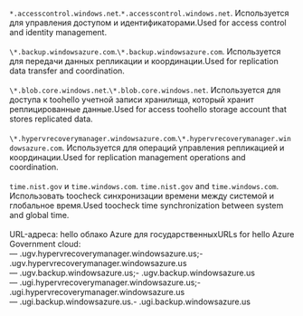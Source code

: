 <span data-ttu-id="162e5-101">``*.accesscontrol.windows.net``.</span><span class="sxs-lookup"><span data-stu-id="162e5-101">``*.accesscontrol.windows.net``.</span></span> <span data-ttu-id="162e5-102">Используется для управления доступом и идентификаторами.</span><span class="sxs-lookup"><span data-stu-id="162e5-102">Used for access control and identity management.</span></span><br/><br/><span data-ttu-id="162e5-103">``\*.backup.windowsazure.com``.</span><span class="sxs-lookup"><span data-stu-id="162e5-103">``\*.backup.windowsazure.com``.</span></span> <span data-ttu-id="162e5-104">Используется для передачи данных репликации и координации.</span><span class="sxs-lookup"><span data-stu-id="162e5-104">Used for replication data transfer and coordination.</span></span> <br/><br/> <span data-ttu-id="162e5-105">``\*.blob.core.windows.net``.</span><span class="sxs-lookup"><span data-stu-id="162e5-105">``\*.blob.core.windows.net``.</span></span> <span data-ttu-id="162e5-106">Используется для доступа к toohello учетной записи хранилища, который хранит реплицированные данные.</span><span class="sxs-lookup"><span data-stu-id="162e5-106">Used for access toohello storage account that stores replicated data.</span></span><br/><br/> <span data-ttu-id="162e5-107">``\*.hypervrecoverymanager.windowsazure.com``.</span><span class="sxs-lookup"><span data-stu-id="162e5-107">``\*.hypervrecoverymanager.windowsazure.com``.</span></span> <span data-ttu-id="162e5-108">Используется для операций управления репликацией и координации.</span><span class="sxs-lookup"><span data-stu-id="162e5-108">Used for replication management operations and coordination.</span></span><br/><br/><span data-ttu-id="162e5-109">
``time.nist.gov`` и ``time.windows.com``.</span><span class="sxs-lookup"><span data-stu-id="162e5-109">
``time.nist.gov`` and ``time.windows.com``.</span></span> <span data-ttu-id="162e5-110">Использовать toocheck синхронизации времени между системой и глобальное время.</span><span class="sxs-lookup"><span data-stu-id="162e5-110">Used toocheck time synchronization between system and global time.</span></span>
<br/><br/>
<span data-ttu-id="162e5-111">URL-адреса: hello облако Azure для государственных</span><span class="sxs-lookup"><span data-stu-id="162e5-111">URLs for hello Azure Government cloud:</span></span><br/><span data-ttu-id="162e5-112">— .ugv.hypervrecoverymanager.windowsazure.us;</span><span class="sxs-lookup"><span data-stu-id="162e5-112">- .ugv.hypervrecoverymanager.windowsazure.us</span></span><br/><span data-ttu-id="162e5-113">— .ugv.backup.windowsazure.us;</span><span class="sxs-lookup"><span data-stu-id="162e5-113">- .ugv.backup.windowsazure.us</span></span><br/><span data-ttu-id="162e5-114">— .ugi.hypervrecoverymanager.windowsazure.us;</span><span class="sxs-lookup"><span data-stu-id="162e5-114">- .ugi.hypervrecoverymanager.windowsazure.us</span></span><br/><span data-ttu-id="162e5-115">— .ugi.backup.windowsazure.us.</span><span class="sxs-lookup"><span data-stu-id="162e5-115">- .ugi.backup.windowsazure.us</span></span>

